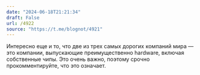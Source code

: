```yaml
---
date: "2024-06-18T21:21:34"
draft: False
url: /4922
source: "https://t.me/blognot/4921"
---
```


Интересно еще и то, что две из трех самых дорогих компаний мира — это компании, выпускающие преимущественно hardware, включая собственные чипы. Это очень важно, поэтому срочно прокомментируйте, что это означает.

